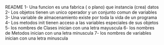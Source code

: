 README
1- Una funcion es una fabrica ( o plano) que instancia (crea) datos
2- Los objetos tienen un unico operador y un conjunto comun de variables
3- Una variable de almacenamiento existe por toda la vida de un programa
4- Los metodos init tienen acceso a las variables especiales de sus objetos
5- los nombres de Clases inician con una letra mayuscula
6- los nombres de Metodos inician con una letra minuscula 
7- los nombres de variables inician con una letra minuscula